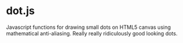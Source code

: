 # dot.js
Javascript functions for drawing small dots on HTML5 canvas using mathematical anti-aliasing. Really really ridiculously good looking dots.
